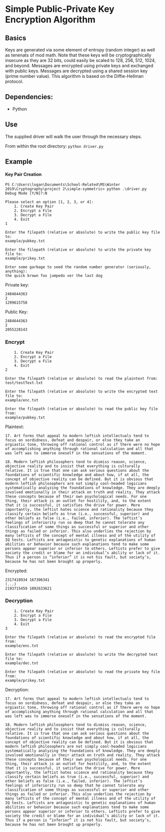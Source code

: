 # Simple Public-Private Key Encryption Algorithm

## Basics
Keys are generated via some element of entropy (random integer) as well as tenenats of mod math.  Note that these keys will be cryptographically insecure as they are 32 bits, could easily be scaled to 128, 256, 512, 1024, and beyond.  Messages are encrypted using private keys and exchanged with public keys.  Messages are decrypted using a shared session key (prime number value).  This algorithm is based on the Diffie-Hellman protocol.

## Dependencies:
* Python

## Use
The supplied driver will walk the user through the necessary steps.

From within the root directory:
`python driver.py`

## Example
#### Key Pair Creation

```
PS C:\Users\logan\Documents\School-Related\MS\Winter 2019\Cryptography\project 2\simple-symmetric> python .\driver.py
Debug Mode [Y/N]?:N

Please select an option [1, 2, 3, or 4]:
    1. Create Key Pair
    2. Encrypt a File
    3. Decrypt a File
    4. Exit
1

Enter the filepath (relative or absolute) to write the public key file to:
example/pubkey.txt

Enter the filepath (relative or absolute) to write the private key file to:
example/prikey.txt

Enter some garbage to seed the random number generator (seriously, anything):
the quick brown fox jumpedo ver the last dog
```

Private key:
```
2484644363
2
1299615758
```

Public Key:
```
2484644363
2
2055228143
```

### Encrypt
```Please select an option [1, 2, 3, or 4]:
    1. Create Key Pair
    2. Encrypt a File
    3. Decrypt a File
    4. Exit
2

Enter the filepath (relative or absolute) to read the plaintext from:
test/testText.txt

Enter the filepath (relative or absolute) to write the encrypted text file to:
example/enc.txt

Enter the filepath (relative or absolute) to read the public key file from:
example/pubkey.txt
```

Plaintext:
```
17. Art forms that appeal to modern leftish intellectuals tend to focus on sordidness, defeat and despair, or else they take an orgiastic tone, throwing off rational control as if there were no hope of accomplishing anything through rational calculation and all that was left was to immerse oneself in the sensations of the moment.

18. Modern leftish philosophers tend to dismiss reason, science, objective reality and to insist that everything is culturally relative. It is true that one can ask serious questions about the foundations of scientific knowledge and about how, if at all, the concept of objective reality can be defined. But it is obvious that modern leftish philosophers are not simply cool-headed logicians systematically analyzing the foundations of knowledge. They are deeply involved emotionally in their attack on truth and reality. They attack these concepts because of their own psychological needs. For one thing, their attack is an outlet for hostility, and, to the extent that it is successful, it satisfies the drive for power. More importantly, the leftist hates science and rationality because they classify certain beliefs as true (i.e., successful, superior) and other beliefs as false (i.e., failed, inferior). The leftist’s feelings of inferiority run so deep that he cannot tolerate any classification of some things as successful or superior and other things as failed or inferior. This also underlies the rejection by many leftists of the concept of mental illness and of the utility of IQ tests. Leftists are antagonistic to genetic explanations of human abilities or behavior because such explanations tend to make some persons appear superior or inferior to others. Leftists prefer to give society the credit or blame for an individual’s ability or lack of it. Thus if a person is “inferior” it is not his fault, but society’s, because he has not been brought up properly.
```

Encrypted:
```
2317418934 167306341
(...)
2193715459 1092633621
```

### Decryption

```Please select an option [1, 2, 3, or 4]:
    1. Create Key Pair
    2. Encrypt a File
    3. Decrypt a File
    4. Exit
3

Enter the filepath (relative or absolute) to read the encrypted file from:
example/enc.txt

Enter the filepath (relative or absolute) to write the decrypted text file to:
example/dec.txt

Enter the filepath (relative or absolute) to read the private key file from:
example/prikey.txt
```

Decryption:
```
17. Art forms that appeal to modern leftish intellectuals tend to focus on sordidness, defeat and despair, or else they take an orgiastic tone, throwing off rational control as if there were no hope of accomplishing anything through rational calculation and all that was left was to immerse oneself in the sensations of the moment.

18. Modern leftish philosophers tend to dismiss reason, science, objective reality and to insist that everything is culturally relative. It is true that one can ask serious questions about the foundations of scientific knowledge and about how, if at all, the concept of objective reality can be defined. But it is obvious that modern leftish philosophers are not simply cool-headed logicians systematically analyzing the foundations of knowledge. They are deeply involved emotionally in their attack on truth and reality. They attack these concepts because of their own psychological needs. For one thing, their attack is an outlet for hostility, and, to the extent that it is successful, it satisfies the drive for power. More importantly, the leftist hates science and rationality because they classify certain beliefs as true (i.e., successful, superior) and other beliefs as false (i.e., failed, inferior). The leftist’s feelings of inferiority run so deep that he cannot tolerate any classification of some things as successful or superior and other things as failed or inferior. This also underlies the rejection by many leftists of the concept of mental illness and of the utility of IQ tests. Leftists are antagonistic to genetic explanations of human abilities or behavior because such explanations tend to make some persons appear superior or inferior to others. Leftists prefer to give society the credit or blame for an individual’s ability or lack of it. Thus if a person is “inferior” it is not his fault, but society’s, because he has not been brought up properly.
```